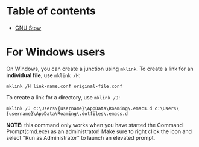 # Table of contents
- [GNU Stow](/docs/stow.md)

# For Windows users
On Windows, you can create a junction using `mklink`. To create a link for an **individual file**, use `mklink /H`:
```
mklink /H link-name.conf original-file.conf
```

To create a link for a directory, use `mklink /J`:
```
mklink /J c:\Users\{username}\AppData\Roaming\.emacs.d c:\Users\{username}\AppData\Roaming\.dotfiles\.emacs.d
```

**NOTE:** this command only works when you have started the Command Prompt(cmd.exe) as an administrator! Make sure to right click the icon and select "Run as Administrator" to launch an elevated prompt.
